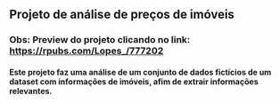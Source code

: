 ## Projeto de análise de preços de imóveis
### Obs: Preview do projeto clicando no link: https://rpubs.com/Lopes_/777202


#### Este projeto faz uma análise de um conjunto de dados **fictícios** de um dataset com informações de imóveis, afim de extrair informações relevantes.
